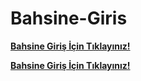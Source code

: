 # Bahsine-Giris

[**Bahsine Giriş İçin Tıklayınız!**](https://cixi.bio/bhsamp)

[**Bahsine Giriş İçin Tıklayınız!**](https://cixi.bio/bhsamp)


